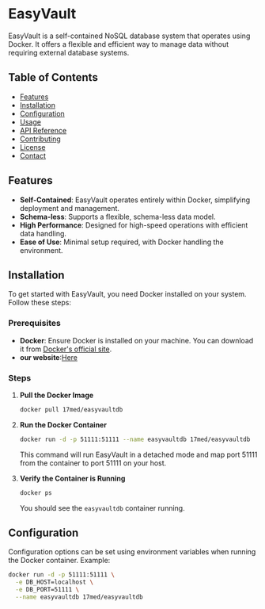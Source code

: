 # EasyVault

EasyVault is a self-contained NoSQL database system that operates using Docker. It offers a flexible and efficient way to manage data without requiring external database systems.

## Table of Contents

- [Features](#features)
- [Installation](#installation)
- [Configuration](#configuration)
- [Usage](#usage)
- [API Reference](#api-reference)
- [Contributing](#contributing)
- [License](#license)
- [Contact](#contact)

## Features

- **Self-Contained**: EasyVault operates entirely within Docker, simplifying deployment and management.
- **Schema-less**: Supports a flexible, schema-less data model.
- **High Performance**: Designed for high-speed operations with efficient data handling.
- **Ease of Use**: Minimal setup required, with Docker handling the environment.

## Installation

To get started with EasyVault, you need Docker installed on your system. Follow these steps:

### Prerequisites

- **Docker**: Ensure Docker is installed on your machine. You can download it from [Docker's official site](https://hub.docker.com/r/17med/easyvaultdb).
- **our website**:[Here](https://17med.github.io/EasyVaultDB/)

### Steps

1. **Pull the Docker Image**

   ```bash
   docker pull 17med/easyvaultdb
   ```

2. **Run the Docker Container**

   ```bash
   docker run -d -p 51111:51111 --name easyvaultdb 17med/easyvaultdb
   ```

   This command will run EasyVault in a detached mode and map port 51111 from the container to port 51111 on your host.

3. **Verify the Container is Running**

   ```bash
   docker ps
   ```

   You should see the `easyvaultdb` container running.

## Configuration

Configuration options can be set using environment variables when running the Docker container. Example:

```bash
docker run -d -p 51111:51111 \
  -e DB_HOST=localhost \
  -e DB_PORT=51111 \
  --name easyvaultdb 17med/easyvaultdb
```
